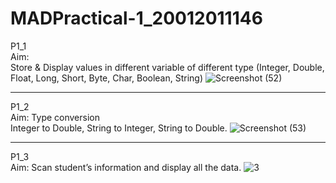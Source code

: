 # MADPractical-1_20012011146

P1_1<br/>
Aim:<br/>
Store & Display values in different variable of different type (Integer, Double, Float, Long, Short, Byte, Char, Boolean, String)
![Screenshot (52)](https://user-images.githubusercontent.com/96626624/183330961-c779e5a2-d7e3-4514-b776-0f1b64ee8b61.png)

-------------------------------------------------------------------------------------------------------------------------------------------------------------------------

P1_2<br/>
Aim:
Type conversion<br/>
Integer to Double, String to Integer, String to Double.
![Screenshot (53)](https://user-images.githubusercontent.com/96626624/183331469-774eab88-0c76-4ec8-ab54-41e1e00559d5.png)

-------------------------------------------------------------------------------------------------------------------------------------------------------------------------

P1_3<br/>
Aim:
Scan student’s information and display all the data.
![3](https://user-images.githubusercontent.com/96626624/184697064-93af7396-5c64-45a7-ae4f-eb4255dd47ed.jpg)


